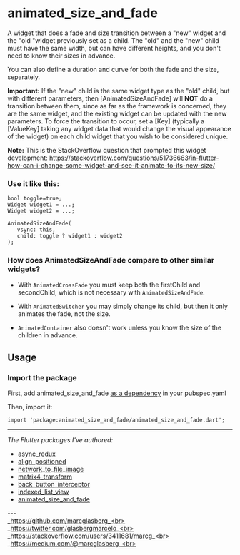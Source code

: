 # animated_size_and_fade

A widget that does a fade and size transition between a "new" widget and the "old "widget
previously set as a child. The "old" and the "new" child must have the same width,
but can have different heights, and you don't need to know their sizes in advance.

You can also define a duration and curve for both the fade and the size, separately.

**Important:** If the "new" child is the same widget type as the "old" child, but with different
parameters, then [AnimatedSizeAndFade] will **NOT** do a transition between them, since as far as
the framework is concerned, they are the same widget, and the existing widget can be updated
with the new parameters. To force the transition to occur, set a [Key] (typically a [ValueKey]
taking any widget data that would change the visual appearance of the widget) on each child
widget that you wish to be considered unique.
 
**Note:** This is the StackOverflow question that prompted this widget development: https://stackoverflow.com/questions/51736663/in-flutter-how-can-i-change-some-widget-and-see-it-animate-to-its-new-size/ 

### Use it like this:
  
    bool toggle=true;
    Widget widget1 = ...;
    Widget widget2 = ...;
    
    AnimatedSizeAndFade(
       vsync: this, 
       child: toggle ? widget1 : widget2
    );
           
           
### How does AnimatedSizeAndFade compare to other similar widgets?

- With `AnimatedCrossFade` you must keep both the firstChild and secondChild, which is not
necessary with `AnimatedSizeAndFade`.

- With `AnimatedSwitcher` you may simply change its child, but then it only animates
the fade, not the size.

- `AnimatedContainer` also doesn't work unless you know the size of the children in advance.


## Usage

### Import the package

First, add animated_size_and_fade [as a dependency](https://pub.dartlang.org/packages/animated_size_and_fade#-installing-tab-) in your pubspec.yaml

Then, import it:

    import 'package:animated_size_and_fade/animated_size_and_fade.dart';

***

*The Flutter packages I've authored:* 
* <a href="https://pub.dev/packages/async_redux">async_redux</a>
* <a href="https://pub.dev/packages/align_positioned">align_positioned</a>
* <a href="https://pub.dev/packages/network_to_file_image">network_to_file_image</a>
* <a href="https://pub.dev/packages/matrix4_transform">matrix4_transform</a> 
* <a href="https://pub.dev/packages/back_button_interceptor">back_button_interceptor</a>
* <a href="https://pub.dev/packages/indexed_list_view">indexed_list_view</a> 
* <a href="https://pub.dev/packages/animated_size_and_fade">animated_size_and_fade</a>

---<br>_https://github.com/marcglasberg_<br>
_https://twitter.com/glasbergmarcelo_<br>
_https://stackoverflow.com/users/3411681/marcg_<br>
_https://medium.com/@marcglasberg_<br>
